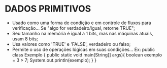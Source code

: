 # DADOS PRIMITIVOS

- Usado como uma forma de condição e em controle de fluxos para verificação... Se "algo for verdadeiro/igual, retorne TRUE";
- Seu tamanho na memória é igual a 1 bits, mas nas máquinas atuais, usam 8 bits;
- Usa valores como 'TRUE' e 'FALSE', verdadeiro ou falso;
- Permite o uso de operações lógicas em suas condições...
  Ex: public class Exemplo {
        public static void main(String[] args){
          boolean exemplo = 3 > 7;
          System.out.println(exemplo);
        }
      }

